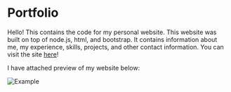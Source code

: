 # Portfolio

Hello!  This contains the code for my personal website.  This website was built on top of node.js, html, and bootstrap.  It contains information about me, my experience, skills, projects, and other contact information.  You can visit the site [here](https://zac-ng.com)!

I have attached preview of my website below:

![Example](https://raw.githubusercontent.com/z-ng/portfolio/main/example.gif)

